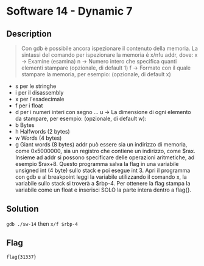 # Software 14 - Dynamic 7

## Description
> Con gdb è possibile ancora ispezionare il contenuto della memoria.
La sintassi del comando per ispezionare la memoria é x/nfu addr, dove:
x -> Examine (esamina)
n -> Numero intero che specifica quanti elementi stampare (opzionale, di default 1)
f -> Formato con il quale stampare la memoria, per esempio: (opzionale, di default x)
- s per le stringhe
- i per il disassembly
- x per l'esadecimale
- f per i float
- d per i numeri interi con segno
...
u -> La dimensione di ogni elemento da stampare, per esempio: (opzionale, di default w):
- b Bytes
- h Halfwords (2 bytes)
- w Words (4 bytes)
- g Giant words (8 bytes)
addr può essere sia un indirizzo di memoria, come 0x5000000, sia un registro che contiene un indirizzo, come $rax.
Insieme ad addr si possono specificare delle operazioni aritmetiche, ad esempio $rax+8.
Questo programma salva la flag in una variabile unsigned int (4 byte) sullo stack e poi esegue int 3.
Apri il programma con gdb e al breakpoint leggi la variabile utilizzando il comando x, la variabile sullo stack si troverà a $rbp-4.
Per ottenere la flag stampa la variabile come un float e inserisci SOLO la parte intera dentro a flag{}.

## Solution
```gdb ./sw-14``` then ```x/f $rbp-4```

## Flag
`flag{31337}`



